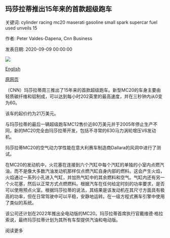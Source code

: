 ## 玛莎拉蒂推出15年来的首款超级跑车

关键词: cylinder racing mc20 maserati gasoline small spark supercar fuel used unveils 15

作者: Peter Valdes-Dapena, Cnn Business

发表日期: 2020-09-09 00:00:00

![](https://cdn.cnn.com/cnnnext/dam/assets/200908134553-01-maserati-mc20-super-tease.jpg)

[English](Maserati%20unveils%20its%20first%20supercar%20in%2015%20years.md)

[原网页](https://edition.cnn.com/2020/09/09/success/maserati-mc20-supercar/index.html)

（CNN）玛莎拉蒂周三推出了15年来的首款超级跑车。新型MC20的车身主要由轻质碳纤维和铝制成，可以达到每小时202英里的最高速度，并在三秒钟内从0变为60。

该车的起价约为21万美元。

与玛莎拉蒂的最后一辆超级跑车MC12售价近80万美元并于2005年停止生产不同，新的MC20完全由玛莎拉蒂开发，包括不寻常的630马力涡轮增压V6发动机。

玛莎拉蒂MC20的空气动力学性能在意大利赛车制造商Dallara的风洞中进行了测试。

在MC20的发动机中，火花塞在连接到六个汽缸中每个汽缸的单独的小室内点燃汽油，而不是像大多数汽油发动机那样仅点燃汽缸自身内部的燃料。这会产生火焰，火焰通过一系列小孔进入气缸，并加热气缸中的其余燃料和空气。气缸内还有另一个火花塞，然后以正常方式点燃燃料。根据汽车在任何给定时刻的功率要求，是否可以使用预点火室。根据玛莎拉蒂的说法，其结果是该发动机在其尺寸方面具有极高的功率，但在日常驾驶中可以平稳，安静地运转。在一级方程式赛车引擎中使用了类似的系统。

该公司还计划在2022年推出全电动版的MC20。玛莎拉蒂首席执行官戴维德·格拉索说，最终玛莎拉蒂计划为其所有车型提供汽油和电动版。

阅读更多